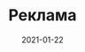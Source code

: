 ---
layout: default
date: 2021-01-22
title: Реклама
heroBg: img/reklama-bg.jpg
class: " yellow-title"
bannerText: Мы работаем с 2015 года. Этот срок может показаться не слишком внушительным, но тем не менее, за это время мы успели получить репутацию надежного партнера и завоевать доверие большого количества постоянных клиентов, число которых постоянно растет.
icon: img/icons/icon-reklama.svg

metaTitle: Реклама
metaDescr: Реклама, Продвижение, Организация работы спец.техники в Самаре
---